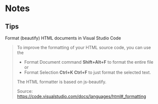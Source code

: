 # Notes


## Tips

Format (beautify) HTML documents in Visual Studio Code

> To improve the formatting of your HTML source code, you can use the 
> - Format Document command **Shift+Alt+F** to format the entire file or
> - Format Selection **Ctrl+K Ctrl+F** to just format the selected text.
>
> The HTML formatter is based on js-beautify. 
>
> Source: <https://code.visualstudio.com/docs/languages/html#_formatting>



